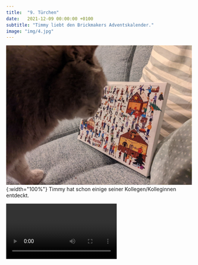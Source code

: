 ```yaml
---
title:  "9. Türchen"
date:   2021-12-09 00:00:00 +0100
subtitle: "Timmy liebt den Brickmakers Adventskalender."
image: "img/4.jpg"
---
```


![Timmy](../img/4.jpg){:width="100%"}
Timmy hat schon einige seiner Kollegen/Kolleginnen entdeckt.

![Timmy](../img/animation.gif.mp4)
